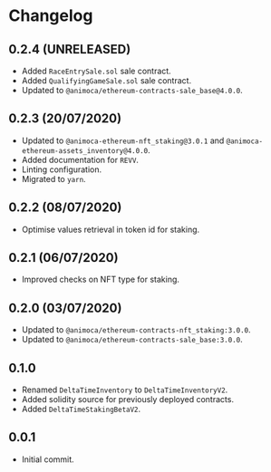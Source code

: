 # Changelog

## 0.2.4 (UNRELEASED)
 * Added `RaceEntrySale.sol` sale contract.
 * Added `QualifyingGameSale.sol` sale contract.
 * Updated to `@animoca/ethereum-contracts-sale_base@4.0.0`.

## 0.2.3 (20/07/2020)
 * Updated to `@animoca-ethereum-nft_staking@3.0.1` and `@animoca-ethereum-assets_inventory@4.0.0`.
 * Added documentation for `REVV`.
 * Linting configuration.
 * Migrated to `yarn`.

## 0.2.2 (08/07/2020)
 * Optimise values retrieval in token id for staking.

## 0.2.1 (06/07/2020)
 * Improved checks on NFT type for staking.

## 0.2.0 (03/07/2020)
 * Updated to `@animoca/ethereum-contracts-nft_staking:3.0.0`.
 * Updated to `@animoca/ethereum-contracts-sale_base:3.0.0`.

## 0.1.0
 * Renamed `DeltaTimeInventory` to `DeltaTimeInventoryV2`.
 * Added solidity source for previously deployed contracts.
 * Added `DeltaTimeStakingBetaV2`.

## 0.0.1
 * Initial commit.

